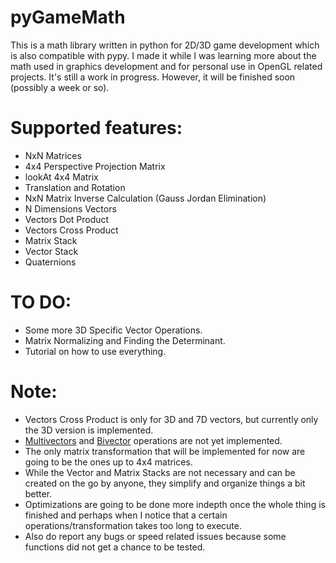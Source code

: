 pyGameMath
==========
This is a math library written in python for 2D/3D game development which is also compatible with pypy. I made it while I was learning more about the math used in graphics development and for personal use in OpenGL related projects.
It's still a work in progress. However, it will be finished soon (possibly a week or so).

Supported features:
===================
* NxN Matrices
* 4x4 Perspective Projection Matrix
* lookAt 4x4 Matrix
* Translation and Rotation
* NxN Matrix Inverse Calculation (Gauss Jordan Elimination)
* N Dimensions Vectors
* Vectors Dot Product
* Vectors Cross Product
* Matrix Stack
* Vector Stack
* Quaternions

TO DO:
===============
* Some more 3D Specific Vector Operations.
* Matrix Normalizing and Finding the Determinant.
* Tutorial on how to use everything.

Note:
=====
* Vectors Cross Product is only for 3D and 7D vectors, but currently only the 3D version is implemented.
* [Multivectors](http://en.wikipedia.org/wiki/Multivector) and [Bivector](http://en.wikipedia.org/wiki/Bivector) operations are not yet implemented.
* The only matrix transformation that will be implemented for now are going to be the ones up to 4x4 matrices.
* While the Vector and Matrix Stacks are not necessary and can be created on the go by anyone, they simplify and organize things a bit better.
* Optimizations are going to be done more indepth once the whole thing is finished and perhaps when I notice that a certain operations/transformation takes too long to execute.
* Also do report any bugs or speed related issues because some functions did not get a chance to be tested.